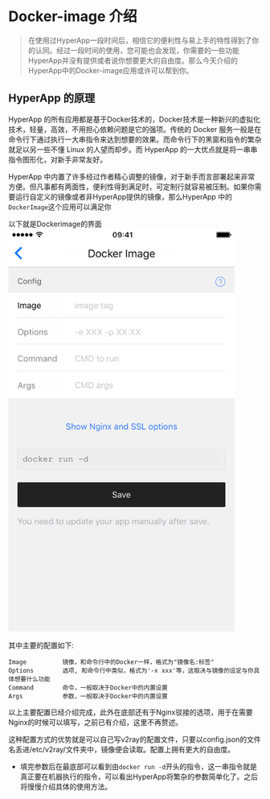 # Docker-image 介绍

>在使用过HyperApp一段时间后，相信它的便利性与易上手的特性得到了你的认同。经过一段时间的使用，您可能也会发现，你需要的一些功能HyperApp并没有提供或者说你想要更大的自由度。那么今天介绍的 HyperApp中的Docker-image应用或许可以帮到你。

## HyperApp 的原理

HyperApp 的所有应用都是基于Docker技术的，Docker技术是一种新兴的虚拟化技术，轻量，高效，不用担心依赖问题是它的强项。传统的 Docker 服务一般是在命令行下通过执行一大串指令来达到想要的效果。而命令行下的黑窗和指令的繁杂就足以另一些不懂 Linux 的人望而却步。而 HyperApp 的一大优点就是将一串串指令图形化，对新手非常友好。

HyperApp 中内置了许多经过作者精心调整的镜像，对于新手而言部署起来非常方便。但凡事都有两面性，便利性得到满足时，可定制行就容易被压制。如果你需要运行自定义的镜像或者非HyperApp提供的镜像，那么HyperApp 中的`DockerImage`这个应用可以满足你

以下就是Dockerimage的界面
<img src="../../images/dockerimage-1.png" width="450" />

其中主要的配置如下:

```
Image          镜像，和命令行中的Docker一样，格式为"镜像名:标签"
Options        选项, 和命令行中类似，格式为'-x xxx'等，这取决与镜像的设定与你具体想要什么功能
Command        命令，一般取决于Docker中的内置设置
Args           参数，一般取决于Docker中的内置设置
```

以上主要配置已经介绍完成，此外在底部还有于Nginx驳接的选项，用于在需要Nginx的时候可以填写，之前已有介绍，这里不再赘述。

这种配置方式的优势就是可以自己写v2ray的配置文件，只要以config.json的文件名丢进/etc/v2ray/文件夹中，镜像便会读取。配置上拥有更大的自由度。

- 填完参数后在最底部可以看到由`docker run -d`开头的指令，这一串指令就是真正要在机器执行的指令，可以看出HyperApp将繁杂的参数简单化了。之后将慢慢介绍具体的使用方法。

